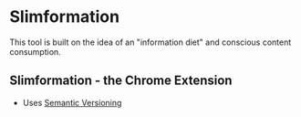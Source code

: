 # Slimformation

This tool is built on the idea of an "information diet" and conscious content consumption.

## Slimformation - the Chrome Extension

- Uses [Semantic Versioning](http://semver.org/)
